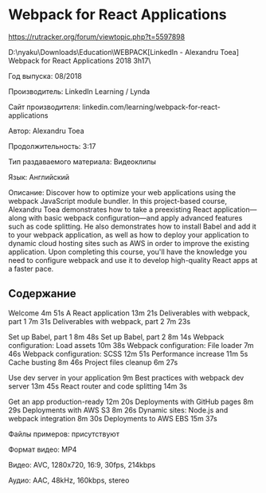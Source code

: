 # Webpack for React Applications

https://rutracker.org/forum/viewtopic.php?t=5597898

D:\nyaku\Downloads\Education\WEBPACK\[LinkedIn - Alexandru Toea] Webpack for React Applications 2018 3h17\

Год выпуска: 08/2018

Производитель: LinkedIn Learning / Lynda


Сайт производителя: linkedin.com/learning/webpack-for-react-applications

Автор: Alexandru Toea

Продолжительность: 3:17

Тип раздаваемого материала: Видеоклипы

Язык: Английский

Описание: Discover how to optimize your web applications using the webpack JavaScript module bundler. In this project-based course, Alexandru Toea demonstrates how to take a preexisting React application—along with basic webpack configuration—and apply advanced features such as code splitting. He also demonstrates how to install Babel and add it to your webpack application, as well as how to deploy your application to dynamic cloud hosting sites such as AWS in order to improve the existing application. Upon completing this course, you'll have the knowledge you need to configure webpack and use it to develop high-quality React apps at a faster pace.

## Содержание

Welcome
4m 51s
A React application
13m 21s
Deliverables with webpack, part 1
7m 31s
Deliverables with webpack, part 2
7m 23s

Set up Babel, part 1
8m 48s
Set up Babel, part 2
8m 14s
Webpack configuration: Load assets
10m 38s
Webpack configuration: File loader
7m 46s
Webpack configuration: SCSS
12m 51s
Performance increase
11m 5s
Cache busting
8m 46s
Project files cleanup
6m 27s

Use dev server in your application
9m
Best practices with webpack dev server
13m 45s
React router and code splitting
14m 3s

Get an app production-ready
12m 20s
Deployments with GitHub pages
8m 29s
Deployments with AWS S3
8m 26s
Dynamic sites: Node.js and webpack integration
8m 30s
Deployments to AWS EBS
15m 37s

Файлы примеров: присутствуют

Формат видео: MP4

Видео: AVC, 1280x720, 16:9, 30fps, 214kbps

Аудио: AAC, 48kHz, 160kbps, stereo